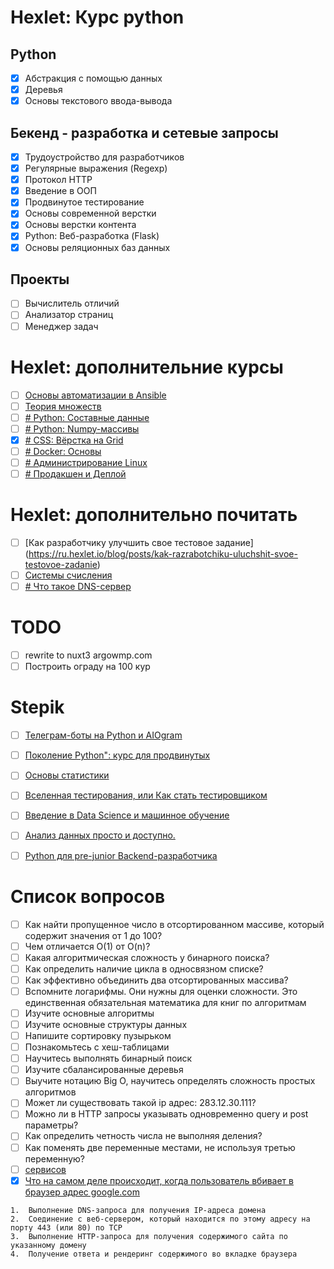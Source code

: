 # Hexlet: Курс python

## Python

- [x] Абстракция с помощью данных
- [x] Деревья
- [x] Основы текстового ввода-вывода

## Бекенд - разработка и сетевые запросы
- [x] Трудоустройство для разработчиков
- [x] Регулярные выражения (Regexp)
- [x] Протокол HTTP
- [x] Введение в ООП
- [x] Продвинутое тестирование
- [x] Основы современной верстки
- [x] Основы верстки контента
- [x] Python: Веб-разработка (Flask)
- [x] Основы реляционных баз данных
  
## Проекты
- [ ] Вычислитель отличий
- [ ] Анализатор страниц
- [ ] Менеджер задач

# Hexlet: дополнительние курсы
- [ ] [Основы автоматизации в Ansible](https://ru.hexlet.io/courses/ansible)
- [ ] [Теория множеств](https://ru.hexlet.io/courses/set-theory)
- [ ] [# Python: Составные данные](https://ru.hexlet.io/courses/python-compound-data)
- [ ] [# Python: Numpy-массивы](https://ru.hexlet.io/courses/python-numpy)
- [x] [# CSS: Вёрстка на Grid](https://ru.hexlet.io/courses/css-grid)
- [ ] [# Docker: Основы](https://ru.hexlet.io/courses/docker-basics)
- [ ] [# Администрирование Linux](https://ru.hexlet.io/courses/linux-administration)
- [ ] [# Продакшен и Деплой](https://ru.hexlet.io/courses/production-basics)
# Hexlet: дополнительно почитать
- [ ] [Как разработчику улучшить свое тестовое задание] (https://ru.hexlet.io/blog/posts/kak-razrabotchiku-uluchshit-svoe-testovoe-zadanie)
- [ ] [Системы счисления](https://guides.hexlet.io/ru/numeral-systems/)
- [ ] [# Что такое DNS-сервер](https://guides.hexlet.io/ru/dns/)
# TODO
- [ ] rewrite to nuxt3 argowmp.com
- [ ] Построить ограду на 100 кур

# Stepik

- [ ] [Телеграм-боты на Python и AIOgram](https://stepik.org/course/120924/syllabus)
- [ ] [Поколение Python": курс для продвинутых](https://stepik.org/course/68343/syllabus)
- [ ] [Основы статистики](https://stepik.org/course/76/syllabus)
- [ ] [Вселенная тестирования, или Как стать тестировщиком](https://stepik.org/course/118842/syllabus)
- [ ] [Введение в Data Science и машинное обучение](https://stepik.org/course/4852/syllabus)
- [ ] [Анализ данных просто и доступно.](https://stepik.org/course/73952/syllabus)
- [ ] [Python для pre-junior Backend-разработчика](https://stepik.org/course/122813/syllabus)
  

# Список вопросов
  
- [ ] Как найти пропущенное число в отсортированном массиве, который содержит значения от 1 до 100?
- [ ] Чем отличается O(1) от O(n)?
- [ ] Какая алгоритмическая сложность у бинарного поиска?
- [ ] Как определить наличие цикла в односвязном списке?
- [ ] Как эффективно объединить два отсортированных массива?
- [ ] Вспомните логарифмы. Они нужны для оценки сложности. Это единственная обязательная математика для книг по алгоритмам
- [ ] Изучите основные алгоритмы
- [ ] Изучите основные структуры данных
- [ ] Напишите сортировку пузырьком
- [ ] Познакомьтесь с хеш-таблицами
- [ ] Научитесь выполнять бинарный поиск
- [ ] Изучите сбалансированные деревья
- [ ] Выучите нотацию Big O, научитесь определять сложность простых алгоритмов
- [ ] Может ли существовать такой ip адрес: 283.12.30.111?
- [ ] Можно ли в HTTP запросы указывать одновременно query и post параметры?
- [ ] Как определить четность числа не выполняя деления?
- [ ] Как поменять две переменные местами, не используя третью переменную?
- [ ] [сервисов](https://habr.com/ru/company/hexlet/blog/434786/)
- [x]   [Что на самом деле происходит, когда пользователь вбивает в браузер адрес google.com](https://habr.com/ru/company/htmlacademy/blog/254825/)

 ```
1.  Выполнение DNS-запроса для получения IP-адреса домена
2.  Соединение с веб-сервером, который находится по этому адресу на порту 443 (или 80) по TCP
3.  Выполнение HTTP-запроса для получения содержимого сайта по указанному домену
4.  Получение ответа и рендеринг содержимого во вкладке браузера
```
